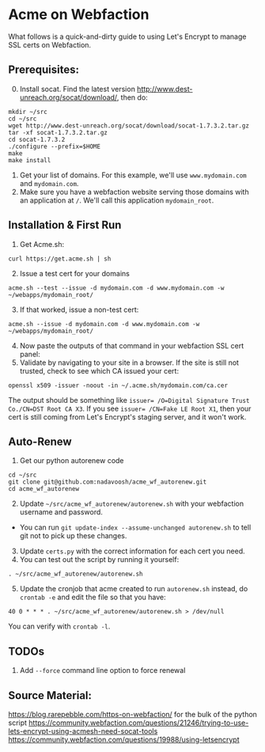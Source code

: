 # Acme on Webfaction

What follows is a quick-and-dirty guide to using Let's Encrypt to manage SSL certs on Webfaction. 

## Prerequisites:
0. Install socat. Find the latest version http://www.dest-unreach.org/socat/download/, then do:
```
mkdir ~/src
cd ~/src
wget http://www.dest-unreach.org/socat/download/socat-1.7.3.2.tar.gz
tar -xf socat-1.7.3.2.tar.gz 
cd socat-1.7.3.2
./configure --prefix=$HOME
make
make install
```
1. Get your list of domains. For this example, we'll use `www.mydomain.com` and `mydomain.com`. 
2. Make sure you have a webfaction website serving those domains with an application at `/`. We'll call this application `mydomain_root`.

## Installation & First Run
1. Get Acme.sh:
```
curl https://get.acme.sh | sh
```
2. Issue a test cert for your domains
```
acme.sh --test --issue -d mydomain.com -d www.mydomain.com -w ~/webapps/mydomain_root/
```
3. If that worked, issue a non-test cert:
```
acme.sh --issue -d mydomain.com -d www.mydomain.com -w ~/webapps/mydomain_root/
```
4. Now paste the outputs of that command in your webfaction SSL cert panel:
5. Validate by navigating to your site in a browser. If the site is still not trusted, check to see which CA issued your cert: 
```
openssl x509 -issuer -noout -in ~/.acme.sh/mydomain.com/ca.cer
```
The output should be something like `issuer= /O=Digital Signature Trust Co./CN=DST Root CA X3`. If you see `issuer= /CN=Fake LE Root X1`, then your cert is still coming from Let's Encrypt's staging server, and it won't work. 


## Auto-Renew
1. Get our python autorenew code
```
cd ~/src
git clone git@github.com:nadavoosh/acme_wf_autorenew.git
cd acme_wf_autorenew
```
2. Update `~/src/acme_wf_autorenew/autorenew.sh` with your webfaction username and password.
  * You can run `git update-index --assume-unchanged autorenew.sh` to tell git not to pick up these changes.
3. Update `certs.py` with the correct information for each cert you need. 
4. You can test out the script by running it yourself: 
```
. ~/src/acme_wf_autorenew/autorenew.sh
```
5. Update the cronjob that acme created to run `autorenew.sh` instead, do `crontab -e` and edit the file so that you have:
```
40 0 * * * . ~/src/acme_wf_autorenew/autorenew.sh > /dev/null
```
You can verify with `crontab -l`.

## TODOs
1. Add `--force` command line option to force renewal

## Source Material:
https://blog.rarepebble.com/https-on-webfaction/ for the bulk of the python script
https://community.webfaction.com/questions/21246/trying-to-use-lets-encrypt-using-acmesh-need-socat-tools
https://community.webfaction.com/questions/19988/using-letsencrypt
